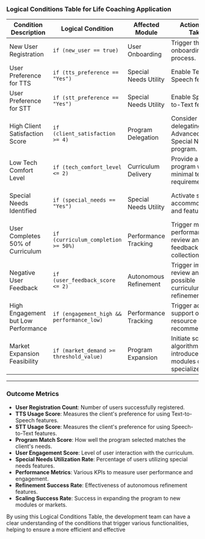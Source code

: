 ### Logical Conditions Table for Life Coaching Application

|Condition Description|Logical Condition|Affected Module|Action to be Taken|Outcome Metrics|
|---|---|---|---|---|
|New User Registration|`if (new_user == true)`|User Onboarding|Trigger the onboarding process.|User Registration Count|
|User Preference for TTS|`if (tts_preference == "Yes")`|Special Needs Utility|Enable Text-to-Speech features.|TTS Usage Score|
|User Preference for STT|`if (stt_preference == "Yes")`|Special Needs Utility|Enable Speech-to-Text features.|STT Usage Score|
|High Client Satisfaction Score|`if (client_satisfaction >= 4)`|Program Delegation|Consider delegating to Advanced or Special Needs program.|Program Match Score|
|Low Tech Comfort Level|`if (tech_comfort_level <= 2)`|Curriculum Delivery|Provide a Basic program with minimal tech requirements.|User Engagement Score|
|Special Needs Identified|`if (special_needs == "Yes")`|Special Needs Utility|Activate special accommodations and features.|Special Needs Utilization Rate|
|User Completes 50% of Curriculum|`if (curriculum_completion >= 50%)`|Performance Tracking|Trigger mid-point performance review and feedback collection.|Performance Metrics|
|Negative User Feedback|`if (user_feedback_score <= 2)`|Autonomous Refinement|Trigger immediate review and possible curriculum refinement.|Refinement Success Rate|
|High Engagement but Low Performance|`if (engagement_high && performance_low)`|Performance Tracking|Trigger additional support or resource recommendations.|Performance Metrics|
|Market Expansion Feasibility|`if (market_demand >= threshold_value)`|Program Expansion|Initiate scaling algorithms to introduce new modules or specialized tracks.|Scaling Success Rate|

---

### Outcome Metrics

- **User Registration Count**: Number of users successfully registered.
- **TTS Usage Score**: Measures the client's preference for using Text-to-Speech features.
- **STT Usage Score**: Measures the client's preference for using Speech-to-Text features.
- **Program Match Score**: How well the program selected matches the client's needs.
- **User Engagement Score**: Level of user interaction with the curriculum.
- **Special Needs Utilization Rate**: Percentage of users utilizing special needs features.
- **Performance Metrics**: Various KPIs to measure user performance and engagement.
- **Refinement Success Rate**: Effectiveness of autonomous refinement features.
- **Scaling Success Rate**: Success in expanding the program to new modules or markets.

By using this Logical Conditions Table, the development team can have a clear understanding of the conditions that trigger various functionalities, helping to ensure a more efficient and effective